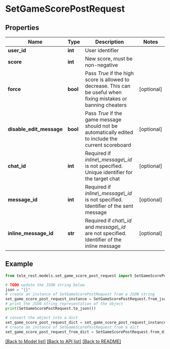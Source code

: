 # SetGameScorePostRequest


## Properties

Name | Type | Description | Notes
------------ | ------------- | ------------- | -------------
**user_id** | **int** | User identifier | 
**score** | **int** | New score, must be non-negative | 
**force** | **bool** | Pass *True* if the high score is allowed to decrease. This can be useful when fixing mistakes or banning cheaters | [optional] 
**disable_edit_message** | **bool** | Pass *True* if the game message should not be automatically edited to include the current scoreboard | [optional] 
**chat_id** | **int** | Required if *inline\\_message\\_id* is not specified. Unique identifier for the target chat | [optional] 
**message_id** | **int** | Required if *inline\\_message\\_id* is not specified. Identifier of the sent message | [optional] 
**inline_message_id** | **str** | Required if *chat\\_id* and *message\\_id* are not specified. Identifier of the inline message | [optional] 

## Example

```python
from tele_rest.models.set_game_score_post_request import SetGameScorePostRequest

# TODO update the JSON string below
json = "{}"
# create an instance of SetGameScorePostRequest from a JSON string
set_game_score_post_request_instance = SetGameScorePostRequest.from_json(json)
# print the JSON string representation of the object
print(SetGameScorePostRequest.to_json())

# convert the object into a dict
set_game_score_post_request_dict = set_game_score_post_request_instance.to_dict()
# create an instance of SetGameScorePostRequest from a dict
set_game_score_post_request_from_dict = SetGameScorePostRequest.from_dict(set_game_score_post_request_dict)
```
[[Back to Model list]](../README.md#documentation-for-models) [[Back to API list]](../README.md#documentation-for-api-endpoints) [[Back to README]](../README.md)


